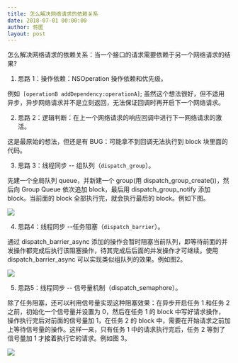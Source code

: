 ```yaml
---
title: 怎么解决网络请求的依赖关系
date: 2018-07-01 00:00:00
author: 蒋匿
layout: post
---
```



怎么解决网络请求的依赖关系：当一个接口的请求需要依赖于另一个网络请求的结果﻿?

1) 思路 1：操作依赖：NSOperation 操作依赖和优先级。

例如` [operationB addDependency:operationA]`; 虽然这个想法很好，但不适用异步，异步网络请求并不是立刻返回，无法保证回调时再开启下一个网络请求。

2) 思路 2：逻辑判断：在上一个网络请求的响应回调中进行下一网络请求的激活。

这是最原始的想法，但还是有 BUG：可能拿不到回调无法执行到 block 块里面的代码。

3) 思路 3：线程同步 -- 组队列（`dispatch_group`）。

先建一个全局队列 queue，并新建一个 group(用 dispatch_group_create())，然后向 Group Queue 依次追加 block，最后用 dispatch_group_notify 添加 block。当前面的 block 全部执行完，就会执行最后的 block。例如下图。

![](https://github.com/iOS-Tips/iOS-tech-set/blob/master/images/2018/07/10-1.jpg?raw=true)

4) 思路4：线程同步 --任务阻塞（`dispatch_barrier`）。

通过 dispatch_barrier_async 添加的操作会暂时阻塞当前队列，即等待前面的并发操作都完成后执行该阻塞操作，待其完成后后面的并发操作才可继续。使用 dispatch_barrier_async 可以实现类似组队列的效果。例如图2。

![](https://github.com/iOS-Tips/iOS-tech-set/blob/master/images/2018/07/10-2.jpg?raw=true)

5) 思路5：线程同步 -- 信号量机制（dispatch_semaphore）。

除了任务阻塞，还可以利用信号量实现这种阻塞效果：在异步开启任务 1 和任务 2 之前，初始化一个信号量并设置为 0，然后在任务 1 的 block 中写好请求操作，操作执行完后对前面的信号量加 1，在任务 2 的 block 中，需要在开始请求之前加上等待信号量的操作。这样一来，只有任务 1 中的请求执行完后，任务 2 等到了信号量加 1 才接着执行它的请求。例如图 3。

![](https://github.com/iOS-Tips/iOS-tech-set/blob/master/images/2018/07/10-3.jpg?raw=true)
